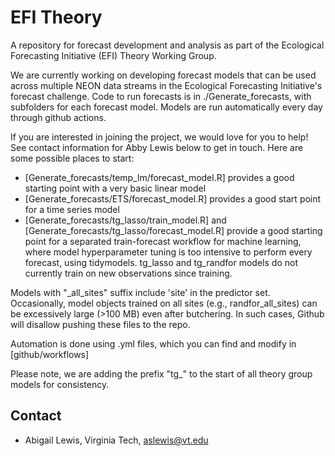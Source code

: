 # EFI Theory

A repository for forecast development and analysis as part of the Ecological Forecasting Initiative (EFI) Theory Working Group.

We are currently working on developing forecast models that can be used across multiple NEON data streams in the Ecological Forecasting Initiative's forecast challenge. Code to run forecasts is in ./Generate_forecasts, with subfolders for each forecast model. Models are run automatically every day through github actions.

If you are interested in joining the project, we would love for you to help! See contact information for Abby Lewis below to get in touch. Here are some possible places to start:
- [Generate_forecasts/temp_lm/forecast_model.R] provides a good starting point with a very basic linear model
- [Generate_forecasts/ETS/forecast_model.R] provides a good start point for a time series model
- [Generate_forecasts/tg_lasso/train_model.R] and [Generate_forecasts/tg_lasso/forecast_model.R] provide a good starting point for a separated train-forecast workflow for machine learning, 
where model hyperparameter tuning is too intensive to perform every forecast, using tidymodels. tg_lasso and tg_randfor models do not currently train on new observations since training. 

Models with "_all_sites" suffix include 'site' in the predictor set. Occasionally, model objects trained on all sites (e.g., randfor_all_sites) can be excessively large (>100 MB) even after butchering. In such cases, Github will disallow pushing these files to the repo.

Automation is done using .yml files, which you can find and modify in [github/workflows]

Please note, we are adding the prefix "tg_" to the start of all theory group models for consistency. 

## Contact

- Abigail Lewis, Virginia Tech, aslewis@vt.edu
